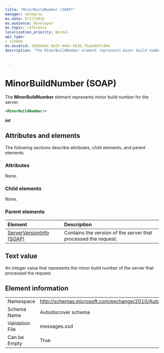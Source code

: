 ```yaml
---
title: "MinorBuildNumber (SOAP)"
manager: sethgros
ms.date: 9/17/2015
ms.audience: Developer
ms.topic: reference
localization_priority: Normal
api_type:
- schema
ms.assetid: 3d2b9edc-8e57-44dc-b63b-75a2eb47c84e
description: "The MinorBuildNumber element represents minor build number for the server."
 
 
---
```


# MinorBuildNumber (SOAP)

The **MinorBuildNumber** element represents minor build number for the server. 
  
```XML
<MinorBuildNumber/>
```

 **int**
## Attributes and elements

The following sections describe attributes, child elements, and parent elements.
  
### Attributes

None.
  
### Child elements

None.
  
### Parent elements

|**Element**|**Description**|
|:-----|:-----|
|[ServerVersionInfo (SOAP)](serverversioninfo-soap.md) <br/> |Contains the version of the server that processed the request.  <br/> |
   
## Text value

An integer value that represents the minor build number of the server that processed the request.
  
## Element information

|||
|:-----|:-----|
|Namespace  <br/> |http://schemas.microsoft.com/exchange/2010/Autodiscover  <br/> |
|Schema Name  <br/> |Autodiscover schema  <br/> |
|Validation File  <br/> |messages.xsd  <br/> |
|Can be Empty  <br/> |True  <br/> |
   

